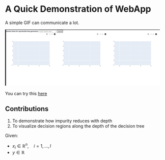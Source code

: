 # A Quick Demonstration of WebApp

A simple GIF can communicate a lot.

![WebApp Demo](Demo1.gif)

You can try this [here](???)

## Contributions
1. To demonstrate how impurity reduces with depth
2. To visualize decision regions along the depth of the decision tree

Given:
- $x_i \in \mathbb{R}^n,\quad i = 1, \ldots, l$
- $y \in \mathbb{R}$
